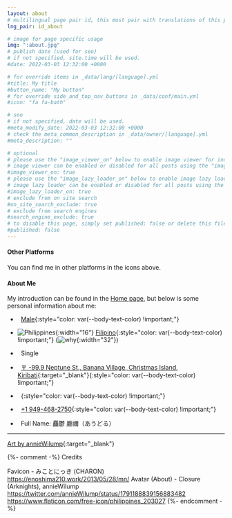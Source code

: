 ```yaml
---
layout: about
# multilingual page pair id, this must pair with translations of this page. (This name must be unique)
lng_pair: id_about

# image for page specific usage
img: ":about.jpg"
# publish date (used for seo)
# if not specified, site.time will be used.
#date: 2022-03-03 12:32:00 +0000

# for override items in _data/lang/[language].yml
#title: My title
#button_name: "My button"
# for override side_and_top_nav_buttons in _data/conf/main.yml
#icon: "fa fa-bath"

# seo
# if not specified, date will be used.
#meta_modify_date: 2022-03-03 12:32:00 +0000
# check the meta_common_description in _data/owner/[language].yml
#meta_description: ""

# optional
# please use the "image_viewer_on" below to enable image viewer for individual pages or posts (_posts/ or [language]/_posts folders).
# image viewer can be enabled or disabled for all posts using the "image_viewer_posts: true" setting in _data/conf/main.yml.
#image_viewer_on: true
# please use the "image_lazy_loader_on" below to enable image lazy loader for individual pages or posts (_posts/ or [language]/_posts folders).
# image lazy loader can be enabled or disabled for all posts using the "image_lazy_loader_posts: true" setting in _data/conf/main.yml.
#image_lazy_loader_on: true
# exclude from on site search
#on_site_search_exclude: true
# exclude from search engines
#search_engine_exclude: true
# to disable this page, simply set published: false or delete this file
#published: false
---
```


#### Other Platforms

You can find me in other platforms in the icons above.

#### About Me

My introduction can be found in the [Home page](/), but below is some personal information about me:

- <i class="fa fa-mars" aria-hidden="true"></i>&nbsp;
[Male](https://en.wikipedia.org/wiki/Male){:style="color: var(--body-text-color) !important;"}

- ![Philippines](:philippines.png){:width="16"}
[Filipino](https://en.wikipedia.org/wiki/Hell){:style="color: var(--body-text-color) !important;"}
(![why](:why.png){:width="32"})

- <i class="fa fa-heart-o" aria-hidden="true"></i>&nbsp;
Single

- <i class="fa fa-map-marker" aria-hidden="true"></i>&nbsp;
[〒 -99.9 Neptune St., Banana Village, Christmas Island, Kiribati](https://maps.app.goo.gl/5ksLJAGQHwkC4Toh6){:target="\_blank"}{:style="color: var(--body-text-color) !important;"}

- <i class="fa fa-globe" aria-hidden="true"></i>&nbsp;
<a id="ip-address"></a>{:style="color: var(--body-text-color) !important;"}
<script>
	function rng(min, max) { return Math.floor(Math.random() * (max - min + 1) ) + min }
	function n() { return rng(0, 255) }
	let ip = `${n()}.${n()}.${n()}.${n()}`
	let href = `https://whatismyipaddress.com/ip/${ip}`
	let anchor = document.getElementById("ip-address")
	anchor.innerText = ip
	anchor.href = href
	anchor.target = "_blank"
</script>

- <i class="fa fa-phone" aria-hidden="true"></i>&nbsp;
[+1 949-468-2750](tel:+19494682750){:style="color: var(--body-text-color) !important;"}

- <i class="fa fa-user" aria-hidden="true"></i>&nbsp;
Full Name: 麤鬱 廳禰（あうどる）

<hr>

[Art by annieWilump](https://twitter.com/annieWilump/status/1791188839156883482){:target="_blank"}

{%- comment -%}
  Credits

  Favicon - みことにっき (CHARON) https://enoshima210.work/2013/05/28/mn/
  Avatar (About) - Closure (Arknights), annieWilump https://twitter.com/annieWilump/status/1791188839156883482
  https://www.flaticon.com/free-icon/philippines_203027
{%- endcomment -%}

